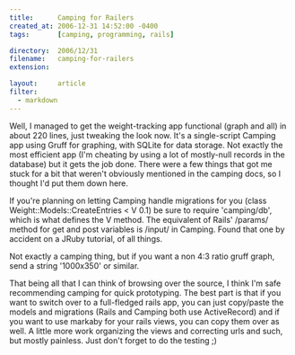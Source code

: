 ```yaml
---
title:      Camping for Railers
created_at: 2006-12-31 14:52:00 -0400
tags:       [camping, programming, rails]

directory:  2006/12/31
filename:   camping-for-railers
extension:  

layout:     article
filter:
  - markdown
---
```

Well, I managed to get the weight-tracking app functional (graph and all) in about 220 lines, just tweaking the look now. It's a single-script Camping app using Gruff for graphing, with SQLite for data storage. Not exactly the most efficient app (I'm cheating by using a lot of mostly-null records in the database) but it gets the job done.
There were a few things that got me stuck for a bit that weren't obviously mentioned in the camping docs, so I thought I'd put them down here.

If you're planning on letting Camping handle migrations for you (class Weight::Models::CreateEntries < V 0.1) be sure to require 'camping/db', which is what defines the V method.
The equivalent of Rails' /params/ method for get and post variables is /input/ in Camping. Found that one by accident on a JRuby tutorial, of all things.

Not exactly a camping thing, but if you want a non 4:3 ratio gruff graph, send a string '1000x350' or similar.

That being all that I can think of browsing over the source, I think I'm safe recommending camping for quick prototyping. The best part is that if you want to switch over to a full-fledged rails app, you can just copy/paste the models and migrations (Rails and Camping both use ActiveRecord) and if you want to use markaby for your rails views, you can copy them over as well. A little more work organizing the views and correcting urls and such, but mostly painless. Just don't forget to do the testing ;)

